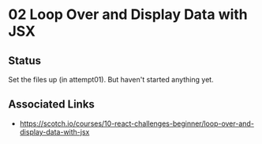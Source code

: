 # 02 Loop Over and Display Data with JSX

## Status
Set the files up (in attempt01).
But haven't started anything yet.

## Associated Links
* https://scotch.io/courses/10-react-challenges-beginner/loop-over-and-display-data-with-jsx